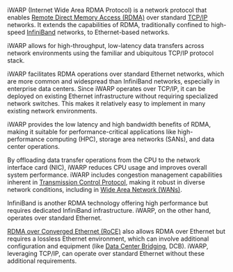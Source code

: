 iWARP (Internet Wide Area RDMA Protocol) is a network protocol that enables [Remote Direct Memory Access (RDMA)](../misc/rdma.md) over standard [TCP/IP](../networking/tcpip.md) networks. It extends the capabilities of RDMA, traditionally confined to high-speed [InfiniBand](../networking/infiniband.md) networks, to Ethernet-based networks.

iWARP allows for high-throughput, low-latency data transfers across network environments using the familiar and ubiquitous TCP/IP protocol stack.

iWARP facilitates RDMA operations over standard Ethernet networks, which are more common and widespread than InfiniBand networks, especially in enterprise data centers. Since iWARP operates over TCP/IP, it can be deployed on existing Ethernet infrastructure without requiring specialized network switches. This makes it relatively easy to implement in many existing network environments.

iWARP provides the low latency and high bandwidth benefits of RDMA, making it suitable for performance-critical applications like high-performance computing (HPC), storage area networks (SANs), and data center operations.

By offloading data transfer operations from the CPU to the network interface card (NIC), iWARP reduces CPU usage and improves overall system performance. iWARP includes congestion management capabilities inherent in [Transmission Control Protocol](../networking/tcp.md), making it robust in diverse network conditions, including in [Wide Area Network (WANs)](../networking/wans.md).

InfiniBand is another RDMA technology offering high performance but requires dedicated InfiniBand infrastructure. iWARP, on the other hand, operates over standard Ethernet.

[RDMA over Converged Ethernet (RoCE)](../networking/roce.md) also allows RDMA over Ethernet but requires a lossless Ethernet environment, which can involve additional configuration and equipment (like [Data Center Bridging](../networking/datacenterbridging.md), DCB). iWARP, leveraging TCP/IP, can operate over standard Ethernet without these additional requirements.
